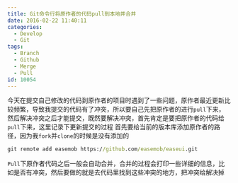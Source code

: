 ```yaml
---
title: Git命令行将原作者的代码pull到本地并合并
date: 2016-02-22 11:40:11
categories:
  - Develop
  - Git
tags:
  - Branch
  - Github
  - Merge
  - Pull
id: 10054
---
```

今天在提交自己修改的代码到原作者的项目时遇到了一些问题，原作者最近更新比较频繁，导致我提交的代码有了冲突，所以要自己先把原作者的进行`pull`下来，然后解决冲突之后才能提交，既然要解决冲突，首先肯定是要把原作者的代码给`pull`下来，这里记录下更新提交的过程
首先要给当前的版本库添加原作者的路径，因为我`fork`并`clone`的时候是没有添加的
```bat
git remote add easemob https://github.com/easemob/easeui.git
```
`Pull`下原作者代码之后一般会自动合并，合并的过程会打印一些详细的信息，比如是否有冲突，然后要做的就是去代码里找到这些冲突的地方，把冲突给解决掉